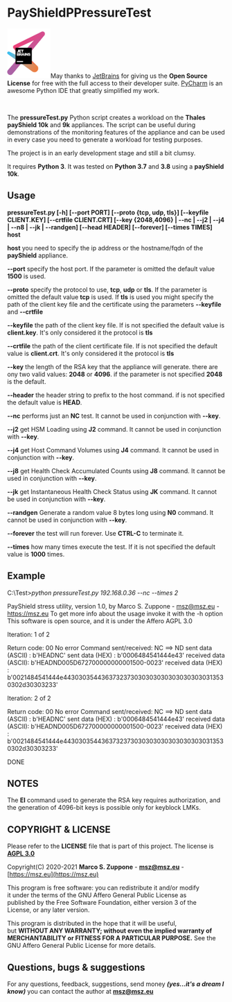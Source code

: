 # PayShieldPPressureTest

<a href="https://www.jetbrains.com/?from=PayshieldPPressureTest"><img src=images/jetbrains-variant-3.png width=100></a>May thanks to <a href="https://www.jetbrains.com/?from=PayshieldPPressureTest">JetBrains</a> for giving us the <b>Open Source License</b> for free with the full access to their developer suite.
<a href="https://www.jetbrains.com/pycharm/?from=PayshieldPPressureTesPyCharm">PyCharm</a> is an awesome Python IDE that greatly simplified my work.

&nbsp;

The **pressureTest.py** Python script creates a workload on the **Thales payShield 10k** and **9k** appliances.
The script can be useful during demonstrations of the monitoring features of the appliance and can be used in every case you need to generate a workload for testing purposes.
 
The project is in an early development stage and still a bit clumsy.

It requires **Python 3**. It was tested on **Python 3.7** and **3.8** using a **payShield 10k**.


## Usage

**pressureTest.py \[-h\] \[--port PORT\] \[--proto {tcp, udp, tls}\] \[--keyfile CLIENT.KEY\] \[--crtfile CLIENT.CRT\] \[--key {2048,4096} | --nc | --j2 | --j4 | --n8 | --jk | --randgen\] \[--head HEADER\] \[--forever\] \[--times TIMES\] host**

**host** you need to specify the ip address or the hostname/fqdn of the **payShield** appliance.

**--port** specify the host port. If the parameter is omitted the default value **1500** is used.

**--proto** specify the protocol to use, **tcp**, **udp** or **tls**. If the parameter is omitted the default value **tcp** is used.
If **tls** is used you might specify the path of the client key file and the certificate using the parameters **--keyfile** and **--crtfile**

**--keyfile** the path of the client key file. If is not specified the default value is **client.key**. It's only considered it the protocol is **tls**

**--crtfile** the path of the client certificate file. If is not specified the default value is **client.crt**. It's only considered it the protocol is **tls**

**--key** the length of the RSA key that the appliance will generate. there are ony two valid values: **2048** or **4096**.
if the parameter is not specified **2048** is the default.

**--header** the header string to prefix to the host command. if is not specified the default value is **HEAD**.

**--nc** performs just an **NC** test. It cannot be used in conjunction with **--key**.

**--j2** get HSM Loading using **J2** command. It cannot be used in conjunction with **--key**.

**--j4** get Host Command Volumes using **J4** command. It cannot be used in conjunction with **--key**.

**--j8** get Health Check Accumulated Counts using **J8** command. It cannot be used in conjunction with **--key**.

**--jk** get Instantaneous Health Check Status using **JK** command. It cannot be used in conjunction with **--key**.

**--randgen** Generate a random value 8 bytes long using **N0** command. It cannot be used in conjunction with **--key**.

**--forever** the test will run forever. Use **CTRL-C** to terminate it.

**--times** how many times execute the test. If it is not specified the default value is **1000** times.

## Example
C:\Test>*python pressureTest.py 192.168.0.36 --nc --times 2*

PayShield stress utility, version 1.0, by Marco S. Zuppone - msz@msz.eu - https://msz.eu
To get more info about the usage invoke it with the -h option
This software is open source, and it is under the Affero AGPL 3.0

Iteration:  1  of  2

Return code: 00 No error
Command sent/received: NC ==> ND
sent data (ASCII) : b'HEADNC'
sent data (HEX) : b'0006484541444e43'
received data (ASCII): b'HEADND005D672700000000001500-0023'
received data (HEX) : b'0021484541444e44303035443637323730303030303030303030313530302d30303233'

Iteration:  2  of  2

Return code: 00 No error
Command sent/received: NC ==> ND
sent data (ASCII) : b'HEADNC'
sent data (HEX) : b'0006484541444e43'
received data (ASCII): b'HEADND005D672700000000001500-0023'
received data (HEX) : b'0021484541444e44303035443637323730303030303030303030313530302d30303233'

DONE

## NOTES

The **EI** command used to generate the RSA key requires authorization, and the generation of 4096-bit keys is possible only for keyblock LMKs.


## COPYRIGHT & LICENSE
  Please refer to the **LICENSE** file that is part of this project.
  The license is **[AGPL 3.0](https://www.gnu.org/licenses/agpl-3.0.en.html)**
  
  Copyright(C) 2020-2021  **Marco S. Zuppone** - **msz@msz.eu** - [https://msz.eu](https://msz.eu)

  This program is free software: you can redistribute it and/or modify  
  it under the terms of the GNU Affero General Public License as  
  published by the Free Software Foundation, either version 3 of the  
  License, or any later version.  

  This program is distributed in the hope that it will be useful,  
   but **WITHOUT ANY WARRANTY; without even the implied warranty of  
   MERCHANTABILITY or FITNESS FOR A PARTICULAR PURPOSE.** See the  
   GNU Affero General Public License for more details.  
   
## Questions, bugs & suggestions
For any questions, feedback, suggestions, send money ***(yes...it's a dream I know)*** you can contact the author at **msz@msz.eu**
